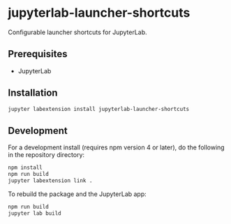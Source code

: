 # jupyterlab-launcher-shortcuts

Configurable launcher shortcuts for JupyterLab.


## Prerequisites

* JupyterLab

## Installation

```bash
jupyter labextension install jupyterlab-launcher-shortcuts
```

## Development

For a development install (requires npm version 4 or later), do the following in the repository directory:

```bash
npm install
npm run build
jupyter labextension link .
```

To rebuild the package and the JupyterLab app:

```bash
npm run build
jupyter lab build
```

